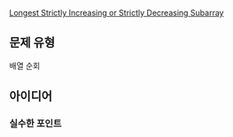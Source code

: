 [Longest Strictly Increasing or Strictly Decreasing Subarray](https://leetcode.com/problems/longest-strictly-increasing-or-strictly-decreasing-subarray/description/?envType=daily-question&envId=2025-02-03)

 
## 문제 유형

배열 순회

## 아이디어


### 실수한 포인트

